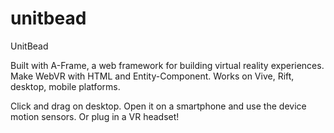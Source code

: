 # unitbead

UnitBead

Built with A-Frame, a web framework for building virtual reality experiences. Make WebVR with HTML and Entity-Component. Works on Vive, Rift, desktop, mobile platforms.

Click and drag on desktop. Open it on a smartphone and use the device motion sensors. Or plug in a VR headset!

